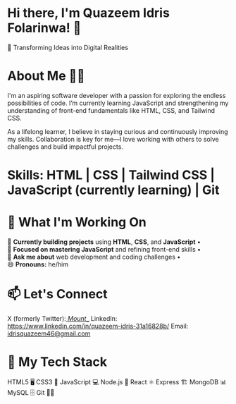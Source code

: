 # Hi there, I'm Quazeem Idris Folarinwa! 👋
🌟 Transforming Ideas into Digital Realities

# About Me 👨‍💻
I'm an aspiring software developer with a passion for exploring the endless possibilities of code. I’m currently learning JavaScript and strengthening my understanding of front-end fundamentals like HTML, CSS, and Tailwind CSS.

As a lifelong learner, I believe in staying curious and continuously improving my skills. Collaboration is key for me—I love working with others to solve challenges and build impactful projects.

# Skills: HTML | CSS | Tailwind CSS | JavaScript (currently learning) | Git

# 🌱 What I'm Working On
🔭 **Currently building projects** using **HTML**, **CSS**, and **JavaScript** •  
🌱 **Focused on mastering JavaScript** and refining front-end skills •  
💬 **Ask me about** web development and coding challenges •  
😄 **Pronouns:** he/him

# 📫 Let's Connect
X (formerly Twitter):[ _Mount__](https://x.com/_Mount__)
LinkedIn: https://www.linkedin.com/in/quazeem-idris-31a16828b/
Email: idrisquazeem46@gmail.com

# 🚀 My Tech Stack
HTML5 🖥️
CSS3 🎨
JavaScript 💻
Node.js 🌱
React ⚛️
Express 🏗️
MongoDB 📊
MySQL 🗄️
Git 🧑‍💻
